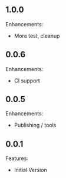 ## 1.0.0

Enhancements:

  - More test, cleanup

## 0.0.6

Enhancements:

  - CI support

## 0.0.5

Enhancements:

  - Publishing / tools

## 0.0.1

Features:

  - Initial Version
